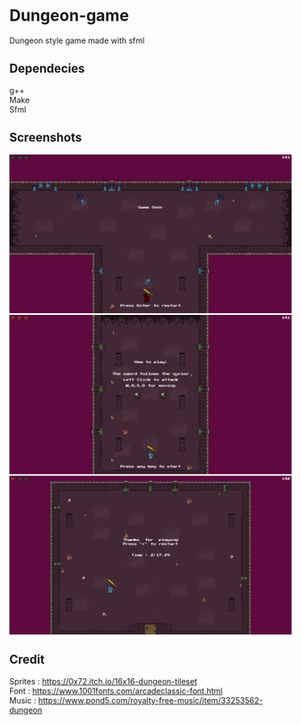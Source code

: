 # Dungeon-game
Dungeon style game made with sfml

## Dependecies
g++\
Make\
Sfml

## Screenshots

![Death screen](https://github.com/SharkAce/Dungeon-game/blob/main/screenshots/2024-06-12_16.png?raw=true)
![Tutorial screen](https://github.com/SharkAce/Dungeon-game/blob/main/screenshots/2024-06-12_18.png?raw=true)
![End screen](https://github.com/SharkAce/Dungeon-game/blob/main/screenshots/2024-06-12_18-2.png?raw=true)

## Credit
Sprites : https://0x72.itch.io/16x16-dungeon-tileset \
Font : https://www.1001fonts.com/arcadeclassic-font.html \
Music : https://www.pond5.com/royalty-free-music/item/33253562-dungeon

